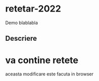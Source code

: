 # retetar-2022
Demo
blablabla
## Descriere
va contine retete
=======
aceasta modificare este facuta in browser
